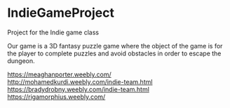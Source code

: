 # IndieGameProject
Project for the Indie game class

Our game is a 3D fantasy puzzle game where the object of the game is for the player to complete puzzles and avoid obstacles in order to escape the dungeon.

https://meaghanporter.weebly.com/
http://mohamedkurdi.weebly.com/indie-team.html
https://bradydrobny.weebly.com/indie-team.html
https://rigamorphius.weebly.com/
